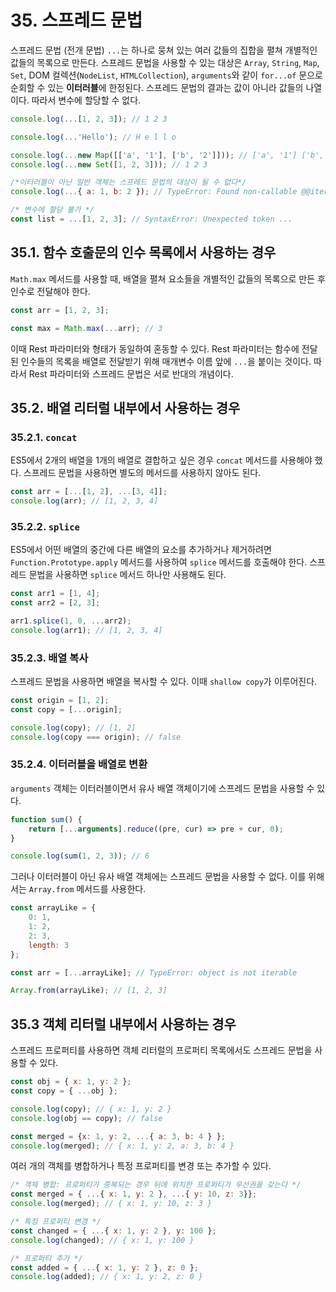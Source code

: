 # 35. 스프레드 문법

스프레드 문법 (전개 문법) `...`는 하나로 뭉쳐 있는 여러 값들의 집합을 펼쳐 개별적인 값들의 목록으로 만든다. 스프레드 문법을 사용할 수 있는 대상은 `Array`, `String`, `Map`, `Set`, DOM 컬렉션(`NodeList`, `HTMLCollection`), `arguments`와 같이 `for...of` 문으로 순회할 수 있는 **이터러블**에 한정된다. 스프레드 문법의 결과는 값이 아니라 값들의 나열이다. 따라서 변수에 할당할 수 없다.

```jsx
console.log(...[1, 2, 3]); // 1 2 3

console.log(...'Hello'); // H e l l o

console.log(...new Map([['a', '1'], ['b', '2']])); // ['a', '1'] ['b', '2']
console.log(...new Set([1, 2, 3])); // 1 2 3

/*이터러블이 아닌 일반 객체는 스프레드 문법의 대상이 될 수 없다*/
console.log(...{ a: 1, b: 2 }); // TypeError: Found non-callable @@iterator

/* 변수에 할당 불가 */
const list = ...[1, 2, 3]; // SyntaxError: Unexpected token ...
```

## 35.1. 함수 호출문의 인수 목록에서 사용하는 경우

`Math.max` 메서드를 사용할 때, 배열을 펼쳐 요소들을 개별적인 값들의 목록으로 만든 후 인수로 전달해야 한다.

```jsx
const arr = [1, 2, 3];

const max = Math.max(...arr); // 3
```

이때 Rest 파라미터와 형태가 동일하여 혼동할 수 있다. Rest 파라미터는 함수에 전달된 인수들의 목록을 배열로 전달받기 위해 매개변수 이름 앞에 `...`을 붙이는 것이다. 따라서 Rest 파라미터와 스프레드 문법은 서로 반대의 개념이다.

## 35.2. 배열 리터럴 내부에서 사용하는 경우

### 35.2.1. `concat`

ES5에서 2개의 배열을 1개의 배열로 결합하고 싶은 경우 `concat` 메서드를 사용해야 했다. 스프레드 문법을 사용하면 별도의 메서드를 사용하지 않아도 된다.

```jsx
const arr = [...[1, 2], ...[3, 4]];
console.log(arr); // [1, 2, 3, 4]
```

### 35.2.2. `splice`

ES5에서 어떤 배열의 중간에 다른 배열의 요소를 추가하거나 제거하려면 `Function.Prototype.apply` 메서드를 사용하여 `splice` 메서드를 호출해야 한다. 스프레드 문법을 사용하면 `splice` 메서드 하나만 사용해도 된다.

```jsx
const arr1 = [1, 4];
const arr2 = [2, 3];

arr1.splice(1, 0, ...arr2);
console.log(arr1); // [1, 2, 3, 4]
```

### 35.2.3. 배열 복사

스프레드 문법을 사용하면 배열을 복사할 수 있다. 이때 `shallow copy`가 이루어진다.

```jsx
const origin = [1, 2];
const copy = [...origin];

console.log(copy); // [1, 2]
console.log(copy === origin); // false
```

### 35.2.4. 이터러블을 배열로 변환

`arguments` 객체는 이터러블이면서 유사 배열 객체이기에 스프레드 문법을 사용할 수 있다.

```jsx
function sum() {
    return [...arguments].reduce((pre, cur) => pre + cur, 0);
}

console.log(sum(1, 2, 3)); // 6
```

그러나 이터러블이 아닌 유사 배열 객체에는 스프레드 문법을 사용할 수 없다. 이를 위해서는 `Array.from` 메서드를 사용한다.

```jsx
const arrayLike = {
    0: 1,
    1: 2,
    2: 3,
    length: 3
};

const arr = [...arrayLike]; // TypeError: object is not iterable

Array.from(arrayLike); // [1, 2, 3]
```

## 35.3 객체 리터럴 내부에서 사용하는 경우

스프레드 프로퍼티를 사용하면 객체 리터럴의 프로퍼티 목록에서도 스프레드 문법을 사용할 수 있다.

```jsx
const obj = { x: 1, y: 2 };
const copy = { ...obj };

console.log(copy); // { x: 1, y: 2 }
console.log(obj == copy); // false
```

```jsx
const merged = {x: 1, y: 2, ...{ a: 3, b: 4 } };
console.log(merged); // { x: 1, y: 2, a: 3, b: 4 }
```

여러 개의 객체를 병합하거나 특정 프로퍼티를 변경 또는 추가할 수 있다.

```jsx
/* 객체 병합: 프로퍼티가 중복되는 경우 뒤에 위치한 프로퍼티가 우선권을 갖는다 */
const merged = { ...{ x: 1, y: 2 }, ...{ y: 10, z: 3}};
console.log(merged); // { x: 1, y: 10, z: 3 }

/* 특정 프로퍼티 변경 */
const changed = { ...{ x: 1, y: 2 }, y: 100 };
console.log(changed); // { x: 1, y: 100 }

/* 프로퍼티 추가 */
const added = { ...{ x: 1, y: 2 }, z: 0 };
console.log(added); // { x: 1, y: 2, z: 0 }
```
